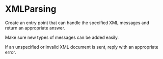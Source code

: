 # XMLParsing

Create an entry point that can handle the specified XML messages and return an appropriate answer.

Make sure new types of messages can be added easily.

If an unspecified or invalid XML document is sent, reply with an appropriate error.
